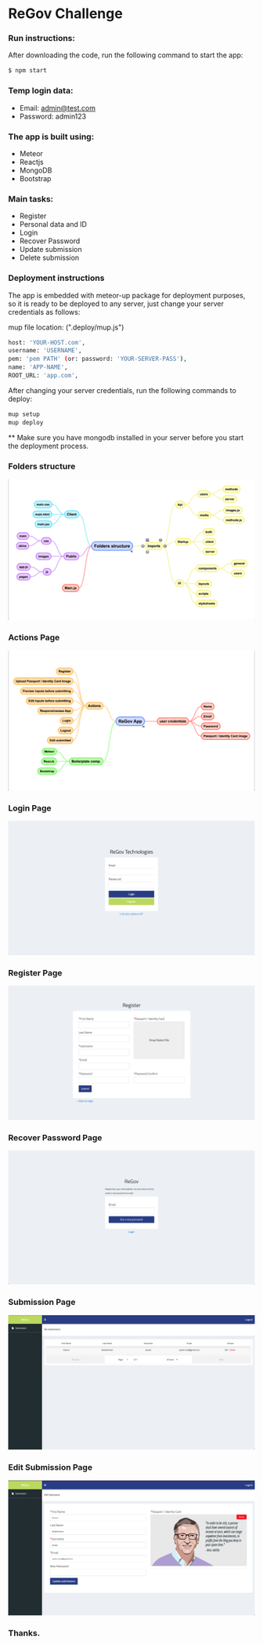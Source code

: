 # ReGov Challenge
 
### Run instructions:

After downloading the code, run the following command to start the app:

```sh
$ npm start
```

### Temp login data:

- Email: admin@test.com
- Password: admin123

### The app is built using:

- Meteor
- Reactjs
- MongoDB
- Bootstrap

### Main tasks:

- Register
- Personal data and ID
- Login
- Recover Password
- Update submission
- Delete submission


### Deployment instructions

The app is embedded with meteor-up package for deployment purposes, so it is ready to be deployed to any server, just change your server credentials as follows:

mup file location: (".deploy/mup.js")

```sh
host: 'YOUR-HOST.com',
username: 'USERNAME',
pem: 'pem PATH' (or: password: 'YOUR-SERVER-PASS'),
name: 'APP-NAME',
ROOT_URL: 'app.com',
```
After changing your server credentials, run the following commands to deploy:

```sh
mup setup
mup deploy
```
** Make sure you have mongodb installed in your server before you start the deployment process.



### Folders structure
![](https://raw.githubusercontent.com/osamaabdalla/ReGov/master/Screenshots/FoldersStructure.png)

### Actions Page
![](https://raw.githubusercontent.com/osamaabdalla/ReGov/master/Screenshots/Actions.png)

### Login Page
![](https://raw.githubusercontent.com/osamaabdalla/ReGov/master/Screenshots/Login.png)

### Register Page
![](https://raw.githubusercontent.com/osamaabdalla/ReGov/master/Screenshots/Register.png)

### Recover Password Page
![](https://raw.githubusercontent.com/osamaabdalla/ReGov/master/Screenshots/RecoverPassword.png)

### Submission Page
![](https://raw.githubusercontent.com/osamaabdalla/ReGov/master/Screenshots/Submission.png)

### Edit Submission Page
![](https://raw.githubusercontent.com/osamaabdalla/ReGov/master/Screenshots/EditSubmission.png)


### Thanks.

